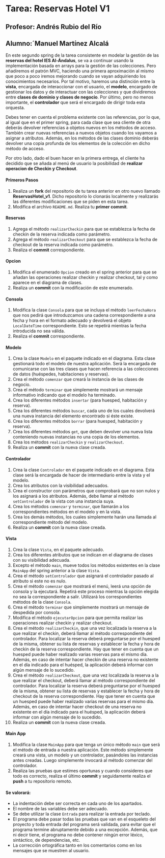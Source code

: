 # Tarea: Reservas Hotel V1
## Profesor: Andrés Rubio del Río
## Alumno:´Manuel Martínez Alcalá

En este segundo spring de la tarea consistente en modelar la gestión de las **reservas del hotel IES Al-Ándalus**, se va a continuar usando la implementación basada en arrays para la gestión de las colecciones. Pero añadiremos el patrón MVC, 
haciendo una primera aproximación al mismo que poco a poco iremos mejorando cuando se vayan adquiriendo los conocimientos necesarios. Por tal motivo, haremos una distinción entre la **vista**, encargada de interaccionar con el usuario, el **modelo**, 
encargado de gestionar los datos y de interactuar con las colecciones y que dividiremos entre **clases de dominio y clases de negocio**. Por último, pero no menos importante, el **controlador** que será el encargado de dirigir toda esta orquesta.

Debes tener en cuenta el problema existente con las referencias, por lo que, al igual que en el primer spring, para cada clase que sea cliente de otra deberás devolver referencias a objetos nuevos en los métodos de acceso. 
También crear nuevas referencias a nuevos objetos cuando los vayamos a asignar a atributos. Además, en los métodos de las clases dominio deberás devolver una copia profunda de los elementos de la colección en dicho método de acceso.

Por otro lado, dado el buen hacer en la primera entrega, el cliente ha decidido que se añada al menú de usuario la posibilidad de **realizar operacion de Checkin y Checkout**.

#### Primeros Pasos
1. Realiza un **fork** del repositorio de tu tarea anterior en otro nuevo llamado **ReservasHotel_v1**. Dicho repositorio lo clonarás localmente y realizarás las diferentes modificaciones que se piden en esta tarea.
2. Modifica el archivo `README.md`. Realiza tu **primer commit**.

#### Reservas
1. Agrega el método `realizarCheckin` para que se establezca la fecha de checkin de la reserva indicada como parámetro.
2. Agrega el método `realizarCheckout` para que se establezca la fecha de checkout de la reserva indicada como parámetro. 
3. Realiza el **commit** correspondiente.

#### Opcion
1. Modifica el enumerado `Opcion` creado en el spring anterior para que se añadan las operaciones realizar checkin y realizar checkout, tal y como aparece en el diagrama de clases.
2. Realiza un **commit** con la modificación de este enumerado.

#### Consola
1. Modifica la clase `Consola` para que se incluya el método `leerFechaHora` que nos pedirá que introduzcamos una cadena correspondiente a una fecha y hora en el formato adecuado y devolverá el objeto `LocalDateTime` correspondiente. Esto se repetirá mientras la fecha introducida no sea válida.
2. Realiza el **commit** correspondiente.

#### Modelo
1. Crea la clase `Modelo` en el paquete indicado en el diagrama. Esta clase gestionará todo el modelo de nuestra aplicación. Será la encargada de comunicarse con las tres clases que hacen referencia a las colecciones de datos (huéspedes, habitaciones y reservas).
2. Crea el método `comenzar` que creará la instancia de las clases de negocio.
3. Crea el método `terminar` que simplemente mostrará un mensaje informativo indicando que el modelo ha terminado.
4. Crea los diferentes métodos `insertar` (para huesped, habitación y reserva).
5. Crea los diferentes métodos `buscar`, cada uno de los cuales devolverá una nueva instancia del elemento encontrado si éste existe.
6. Crea los diferentes métodos `borrar` (para huesped, habitación y reserva).
7. Crea los diferentes métodos `get`, que deben devolver una nueva lista conteniendo nuevas instancias no una copia de los elementos.
8. Crea los métodos `realizarCheckin` y `realizarCheckout`.
9. Realiza un **commit** con la nueva clase creada.

#### Controlador
1. Crea la clase `Controlador` en el paquete indicado en el diagrama. Esta clase será la encargada de hacer de intermediario entre la vista y el modelo. 
2. Crea los atributos con la visibilidad adecuados.
3. Crea el constructor con parámetros que comprobará que no son nulos y los asignará a los atributos. Además, debe llamar al método `setControlador` de la vista con una instancia suya.
4. Crea los métodos `comenzar` y `terminar`, que llamarán a los correspondientes métodos en el modelo y en la vista.
5. Crea los demás métodos, los cuales simplemente harán una llamada al correspondiente método del modelo.
6. Realiza un **commit** con la nueva clase creada.


#### Vista
1. Crea la clase `Vista`, en el paquete adecuado.
2. Crea los diferentes atributos que se indican en el diagrama de clases con su visibilidad adecuada.
3. Excepto el método `main`, mueve todos los métodos existentes en la clase `MainApp` del spring anterior a la clase `Vista`.
4. Crea el método `setControlador` que asignará el controlador pasado al atributo si este no es nulo.
5. Crea el método `comenzar` que mostrará el menú, leerá una opción de consola y la ejecutará. Repetirá este proceso mientras la opción elegida no sea la correspondiente a salir. Utilizará los correspondientes métodos de la clase `Consola`.
6. Crea el método `terminar` que simplemente mostrará un mensaje de despedida por consola.
7. Modifica el método `ejecutarOpcion` para que permita realizar las operaciones realizar checkin y realizar checkout.
8. Crea el método `realizarCheckin`, que una vez localizada la reserva a la que realizar el checkin, deberá llamar al método correspondiente del controlador. Para localizar la reserva deberá preguntarse por el huesped de la misma, obtener su lista de reservas y establecer la fecha y hora de checkin de la reserva correspondiente. Hay que tener en cuenta que un huesped puede haber realizado varias reservas para el mismo día. Además, en caso de intentar hacer checkin de una reserva no existente en el día indicado para el huésped, la aplicación deberá informar con algún mensaje de lo sucedido.
9. Crea el método `realizarCheckout`, que una vez localizada la reserva a la que realizar el checkout, deberá llamar al método correspondiente del controlador. Para localizar la reserva deberá preguntarse por el huesped de la misma, obtener su lista de reservas y establecer la fecha y hora de checkout de la reserva correspondiente. Hay que tener en cuenta que un huesped puede haber realizado varias reservas para el mismo día. Además, en caso de intentar hacer checkout de una reserva no existente en el día indicado para el huésped, la aplicación deberá informar con algún mensaje de lo sucedido.
10. Realiza un **commit** con la nueva clase creada.

#### Main App
1. Modifica la clase `MainApp` para que tenga un único método `main` que será el método de entrada a nuestra aplicación. Este método simplemente creará una vista, un modelo y un controlador, pasándoles las instancias antes creadas. Luego simplemente invocará al método comenzar del controlador.
2. Realiza las pruebas que estimes oportunas y cuando consideres que todo es correcto, realiza el último **commit** y seguidamente realiza el **push** a tu repositorio remoto.

#### Se valorará:

- La indentación debe ser correcta en cada uno de los apartados.
- El nombre de las variables debe ser adecuado.
- Se debe utilizar la clase `Entrada` para realizar la entrada por teclado.
- El programa debe pasar todas las pruebas que van en el esqueleto del proyecto y toda entrada del programa será validada, para evitar que el programa termine abruptamente debido a una excepción. Además, que ni decir tiene, el programa no debe contener ningún error léxico, sintáctico, de dependencias, etc.
- La corrección ortográfica tanto en los comentarios como en los mensajes que se muestren al usuario.

